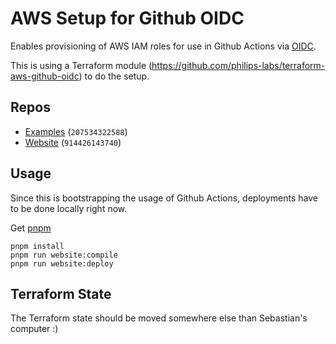 # AWS Setup for Github OIDC

Enables provisioning of AWS IAM roles for use in Github Actions via [OIDC](https://docs.github.com/en/actions/deployment/security-hardening-your-deployments/configuring-openid-connect-in-amazon-web-services).

This is using a Terraform module (https://github.com/philips-labs/terraform-aws-github-oidc) to do the setup.

## Repos

- [Examples](./repos/examples/) (`207534322588`)
- [Website](./repos/website/) (`914426143740`)

## Usage

Since this is bootstrapping the usage of Github Actions, deployments have to be done locally right now.

Get [pnpm](https://pnpm.io/installation)

```
pnpm install
pnpm run website:compile
pnpm run website:deploy
```

## Terraform State

The Terraform state should be moved somewhere else than Sebastian's computer :)